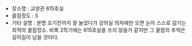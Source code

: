 - 장소명 : 교양관 615호실
- 꿀잠정도 : 5
- 기타 설명 : 분명 오기전까지 잘 놀았다가 강의실 의자에만 오면 눈이 스스로 감기는 최적의 꿀잠장소. 비록 2학기에는 615호실을 쓰지 않을거 같지만 그 꿀잠의 추억은 길이길이 남을 것이다.